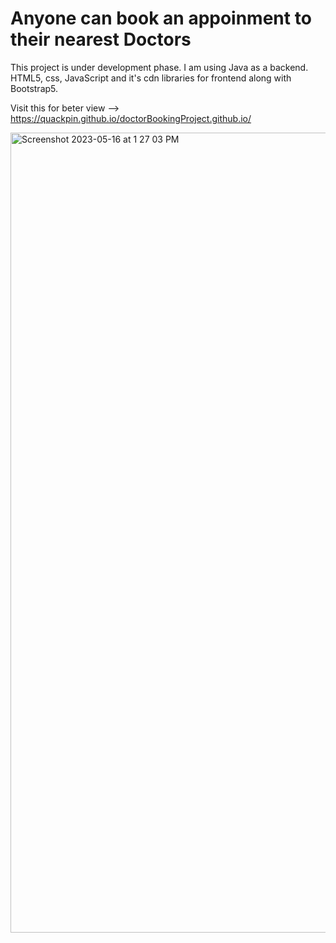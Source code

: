 # Anyone can book an appoinment to their nearest Doctors

This project is under development phase. 
I am using Java as a backend. 
HTML5, css, JavaScript and it's cdn libraries for frontend along with Bootstrap5.


Visit this for beter view -->
https://quackpin.github.io/doctorBookingProject.github.io/


<img width="1280" alt="Screenshot 2023-05-16 at 1 27 03 PM" src="https://github.com/quackPin/doctorBookingProject.github.io/assets/110601898/3fc01fdb-a4db-4dd7-a113-97c75a352a6a">

